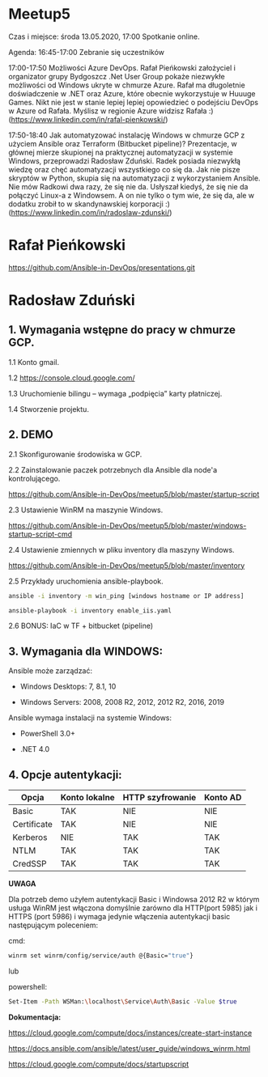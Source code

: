 # Meetup5
Czas i miejsce:
środa 13.05.2020, 17:00
Spotkanie online.

Agenda:
16:45-17:00 Zebranie się uczestników

17:00-17:50 Możliwości Azure DevOps.
Rafał Pieńkowski założyciel i organizator grupy Bydgoszcz .Net User Group pokaże niezwykłe możliwości od Windows ukryte w chmurze Azure. Rafał ma długoletnie doświadczenie w .NET oraz Azure, które obecnie wykorzystuje w Huuuge Games. Nikt nie jest w stanie lepiej lepiej opowiedzieć o podejściu DevOps w Azure od Rafała. Myślisz w regionie Azure widzisz Rafała :)
(https://www.linkedin.com/in/rafal-pienkowski/)

17:50-18:40 Jak automatyzować instalację Windows w chmurze GCP z użyciem Ansible oraz Terraform (Bitbucket pipeline)?
Prezentacje, w głównej mierze skupionej na praktycznej automatyzacji w systemie Windows, przeprowadzi Radosław Zduński.
Radek posiada niezwykłą wiedzę oraz chęć automatyzacji wszystkiego co się da. Jak nie pisze skryptów w Python, skupia się na automatyzacji z wykorzystaniem Ansible. Nie mów Radkowi dwa razy, że się nie da. Usłyszał kiedyś, że się nie da połączyć Linux-a z Windowsem. A on nie tylko o tym wie, że się da, ale w dodatku zrobił to w skandynawskiej korporacji :)
(https://www.linkedin.com/in/radoslaw-zdunski/)

# Rafał Pieńkowski
https://github.com/Ansible-in-DevOps/presentations.git

# Radosław Zduński
## 1. Wymagania wstępne do pracy w chmurze GCP.

1.1 Konto gmail.

1.2 https://console.cloud.google.com/

1.3 Uruchomienie bilingu – wymaga „podpięcia” karty płatniczej.

1.4 Stworzenie projektu.

## 2. DEMO

2.1 Skonfigurowanie środowiska w GCP.

2.2 Zainstalowanie paczek potrzebnych dla Ansible dla node'a kontrolującego.

https://github.com/Ansible-in-DevOps/meetup5/blob/master/startup-script 

2.3 Ustawienie WinRM na maszynie Windows.

https://github.com/Ansible-in-DevOps/meetup5/blob/master/windows-startup-script-cmd

2.4 Ustawienie zmiennych w pliku inventory dla maszyny Windows. 

https://github.com/Ansible-in-DevOps/meetup5/blob/master/inventory

2.5 Przykłady uruchomienia ansible-playbook.
    
 ```bash
ansible -i inventory -m win_ping [windows hostname or IP address]

ansible-playbook -i inventory enable_iis.yaml
```   

2.6 BONUS: IaC w TF + bitbucket (pipeline)

## 3. Wymagania dla WINDOWS:

Ansible może zarządzać: 

* Windows Desktops: 7, 8.1, 10

* Windows Servers: 2008, 2008 R2, 2012, 2012 R2, 2016, 2019

Ansible wymaga instalacji na systemie Windows:

* PowerShell 3.0+  

* .NET 4.0 

## 4. Opcje autentykacji:

| Opcja       | Konto lokalne | HTTP szyfrowanie | Konto AD |
|-------------|---------------|------------------|----------|
| Basic       | TAK           | NIE              | NIE      |
| Certificate | TAK           | NIE              | NIE      |
| Kerberos    | NIE           | TAK              | TAK      |
| NTLM        | TAK           | TAK              | TAK      |
| CredSSP     | TAK           | TAK              | TAK      |

**UWAGA**

Dla potrzeb demo użyłem autentykacji Basic i Windowsa 2012 R2 w którym usługa WinRM jest włączona domyślnie zarówno dla HTTP(port 5985) jak i HTTPS (port 5986) i wymaga jedynie włączenia autentykacji basic następującym poleceniem:

cmd:

```bash
winrm set winrm/config/service/auth @{Basic="true"}
```

lub

powershell:

```bash
Set-Item -Path WSMan:\localhost\Service\Auth\Basic -Value $true
```

**Dokumentacja:**

https://cloud.google.com/compute/docs/instances/create-start-instance

https://docs.ansible.com/ansible/latest/user_guide/windows_winrm.html

https://cloud.google.com/compute/docs/startupscript


